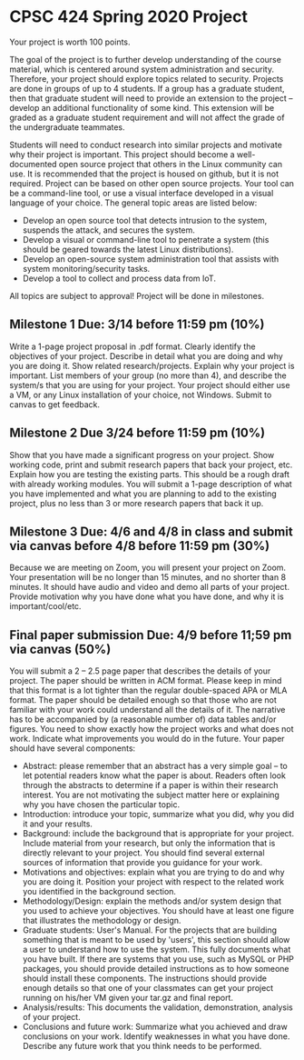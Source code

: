 # CPSC 424 Spring 2020 Project

Your project is worth 100 points.

The goal of the project is to further develop understanding of the course
material, which is centered around system administration and security.
Therefore, your project should explore topics related to security. Projects are
done in groups of up to 4 students. If a group has a graduate student, then that
graduate student will need to provide an extension to the project – develop an
additional functionality of some kind. This extension will be graded as a
graduate student requirement and will not affect the grade of the undergraduate
teammates.

Students will need to conduct research into similar projects and motivate why
their project is important. This project should become a well-documented open
source project that others in the Linux community can use. It is recommended
that the project is housed on github, but it is not required. Project can be
based on other open source projects. Your tool can be a command-line tool, or
use a visual interface developed in a visual language of your choice. The
general topic areas are listed below:

- Develop an open source tool that detects intrusion to the system, suspends the
  attack, and secures the system.
- Develop a visual or command-line tool to penetrate a system (this should be
  geared towards the latest Linux distributions).
- Develop an open-source system administration tool that assists with system
  monitoring/security tasks.
- Develop a tool to collect and process data from IoT.

All topics are subject to approval! Project will be done in milestones.

## Milestone 1 Due: 3/14 before 11:59 pm (10%)

Write a 1-page project proposal in .pdf format. Clearly identify the objectives
of your project. Describe in detail what you are doing and why you are doing it.
Show related research/projects. Explain why your project is important. List
members of your group (no more than 4), and describe the system/s that you are
using for your project. Your project should either use a VM, or any Linux
installation of your choice, not Windows. Submit to canvas to get feedback.

## Milestone 2 Due 3/24 before 11:59 pm (10%)

Show that you have made a significant progress on your project. Show working
code, print and submit research papers that back your project, etc. Explain how
you are testing the existing parts. This should be a rough draft with already
working modules. You will submit a 1-page description of what you have
implemented and what you are planning to add to the existing project, plus no
less than 3 or more research papers that back it up.

## Milestone 3 Due: 4/6 and 4/8 in class and submit via canvas before 4/8 before 11:59 pm (30%)

Because we are meeting on Zoom, you will present your project on Zoom. Your
presentation will be no longer than 15 minutes, and no shorter than 8 minutes.
It should have audio and video and demo all parts of your project. Provide
motivation why you have done what you have done, and why it is
important/cool/etc.

## Final paper submission Due: 4/9 before 11;59 pm via canvas (50%)

You will submit a 2 – 2.5 page paper that describes the details of your project.
The paper should be written in ACM format. Please keep in mind that this format
is a lot tighter than the regular double-spaced APA or MLA format. The paper
should be detailed enough so that those who are not familiar with your work
could understand all the details of it. The narrative has to be accompanied by
(a reasonable number of) data tables and/or figures. You need to show exactly
how the project works and what does not work. Indicate what improvements you
would do in the future. Your paper should have several components:

- Abstract: please remember that an abstract has a very simple goal – to let
  potential readers know what the paper is about. Readers often look through the
  abstracts to determine if a paper is within their research interest. You are
  not motivating the subject matter here or explaining why you have chosen the
  particular topic.
- Introduction: introduce your topic, summarize what you did, why you did it and
  your results.
- Background: include the background that is appropriate for your project.
  Include material from your research, but only the information that is directly
  relevant to your project. You should find several external sources of
  information that provide you guidance for your work.
- Motivations and objectives: explain what you are trying to do and why you are
  doing it. Position your project with respect to the related work you
  identified in the background section.
- Methodology/Design: explain the methods and/or system design that you used to
  achieve your objectives. You should have at least one figure that illustrates
  the methodology or design.
- Graduate students: User's Manual. For the projects that are building something
  that is meant to be used by 'users', this section should allow a user to
  understand how to use the system. This fully documents what you have built. If
  there are systems that you use, such as MySQL or PHP packages, you should
  provide detailed instructions as to how someone should install these
  components. The instructions should provide enough details so that one of your
  classmates can get your project running on his/her VM given your tar.gz and
  final report.
- Analysis/results: This documents the validation, demonstration, analysis of
  your project.
- Conclusions and future work: Summarize what you achieved and draw conclusions
  on your work. Identify weaknesses in what you have done. Describe any future
  work that you think needs to be performed.
